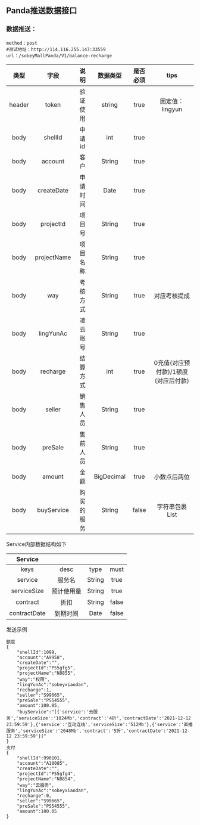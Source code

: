 ## Panda推送数据接口

### 数据推送：

```
method：post
#测试地址：http://114.116.255.147:33559
url：/sobeyMallPanda/V1/balance-recharge
```

|  类型  |    字段     |    说明    |  数据类型  | 是否必须 |                tips                 |
| :----: | :---------: | :--------: | :--------: | :------: | :---------------------------------: |
| header |    token    |  验证使用  |   string   |   true   |           固定值：lingyun           |
|  body  |   shellId   |   申请id   |    int     |   true   |                                     |
|  body  |   account   |    客户    |   String   |   true   |                                     |
|  body  | createDate  |  申请时间  |    Date    |   true   |                                     |
|  body  |  projectId  |   项目号   |   String   |   true   |                                     |
|  body  | projectName |  项目名称  |   String   |   true   |                                     |
|  body  |     way     |  考核方式  |   String   |   true   |            对应考核提成             |
|  body  |  lingYunAc  |  凌云账号  |   String   |   true   |                                     |
|  body  |  recharge   |  结算方式  |    int     |   true   | 0充值(对应预付款)/1额度(对应后付款) |
|  body  |   seller    |  销售人员  |   String   |   true   |                                     |
|  body  |   preSale   |  售前人员  |   String   |   true   |                                     |
|  body  |   amount    |    金额    | BigDecimal |   true   |            小数点后两位             |
|  body  | buyService  | 购买的服务 |   String   |  false   |           字符串包裹List            |

Service内部数据结构如下

|   Service    |            |        |       |
| :----------: | :--------: | :----: | :---: |
|     keys     |    desc    |  type  | must  |
|   service    |   服务名   | String | true  |
| serviceSize  | 预计使用量 | String | true  |
|   contract   |    折扣    | String | false |
| contractDate |  到期时间  |  Date  | false |

发送示例

```
额度
{
    "shellId":1099,
    "account":"A9958",
    "createDate":"",
    "projectId":"P55gfg5",
    "projectName":"N8855", 
    "way":"权限",
    "lingYunAc":"sobeyxiaodan",
    "recharge":1,
    "seller":"S99665",
    "preSale":"PS54555",
    "amount":100.05,
    "buyService":"[{'service':'云服务','serviceSize':'1024Mb','contract':'4折','contractDate':'2021-12-12 23:59:59'},{'service':'互动连线','serviceSize':'512Mb'},{'service':'直播服务','serviceSize':'2048Mb','contract':'5折','contractDate':'2021-12-12 23:59:59'}]"
}
支付
{
	"shellId":990101,
    "account":"A10085",
    "createDate":"",
    "projectId":"P55gfg4",
    "projectName":"N8854", 
    "way":"云服务",
    "lingYunAc":"sobeyxiaodan",
    "recharge":0,
    "seller":"S99665",
    "preSale":"PS54555",
    "amount":100.05
}
```